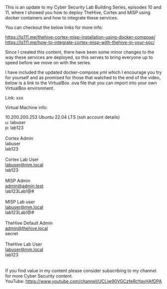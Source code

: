 This is an update to my Cyber Security Lab Building Series, episodes 10 and 11, where I showed you how to deploy TheHive, Cortex and MISP using docker containers and how to integrate these services. 

You can checkout the below links for more info:

https://ls111.me/thehive-cortex-misp-installation-using-docker-compose/<br/>
https://ls111.me/how-to-integrate-cortex-misp-with-thehive-in-your-soc/

Since I created this content, there have been some minor changes to the way these services are deployed, so this serves to bring everyone up to speed before we move on with the series.

I have included the updated docker-compose.yml which I encourage you try for yourself and as promised for those that watched to the end of the video, below is a link to the VirtualBox .ova file that you can import into your own VirtualBox environment. 

Link: xxx

Virtual Machine info:<br/>

10.200.200.253 Ubuntu 22.04 LTS (ssh account details)<br/>
u: labuser<br/>
p: lab123<br/>
<br/>
Cortex Admin<br/>
labuser<br/>
lab123<br/>
<br/>
Cortex Lab User<br/>
labuser@mm.local<br/>
lab123<br/>
<br/>
MISP Admin<br/>
admin@admin.test<br/>
lab123Lab!@#<br/>
<br/>
MISP Lab user<br/>
labuser@mm.local<br/>
lab123Lab!@#<br/>
<br/>
TheHive Default Admin<br/>
admin@thehive.local<br/>
secret<br/>
<br/>
TheHive Lab User<br/>
labuser@mm.local<br/>
lab123<br/>
<br/>
<br/>
If you find value in my content please consider subscribing to my channel for more Cyber Security content.
<br/>
YouTube: https://www.youtube.com/channel/UCLiw90VGCzfeRcYqyHAfDPA
